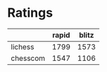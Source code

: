 # Ratings

|          | rapid | blitz |
|----------|-------|-------|
| lichess  | 1799 | 1573 |
| chesscom | 1547 | 1106 |
